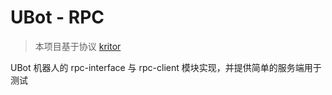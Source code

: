 # UBot - RPC

> 本项目基于协议 [kritor](https://github.com/KarinJS/kritor)

UBot 机器人的 rpc-interface 与 rpc-client 模块实现，并提供简单的服务端用于测试